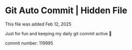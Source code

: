 # Git Auto Commit | Hidden File

This file was added Feb 12, 2025

Just for fun and keeping my daily git commit active 🤪

commit number: 119995
